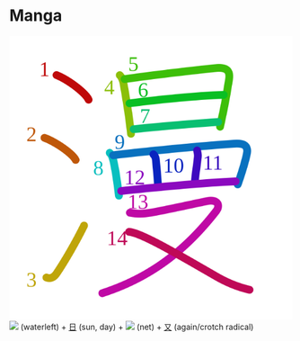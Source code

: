 # Manga
![6f2b](../kanji-colorize/6f2b.svg)
![](http://www.kanjidamage.com/assets/radsmall/water-4770d222295684a6fc1b8e8cec486da119e1bcc2eac91d06622b4671e0098359.jpg) (waterleft) + [日](日.md) (sun, day) + ![](http://www.kanjidamage.com/assets/radsmall/net-f0dbc8c140414638c746161c4f76837d8f00f894d1c4a23e5cc5c70d4a6f81ff.jpg) (net) + [又](又.md) (again/crotch radical)
